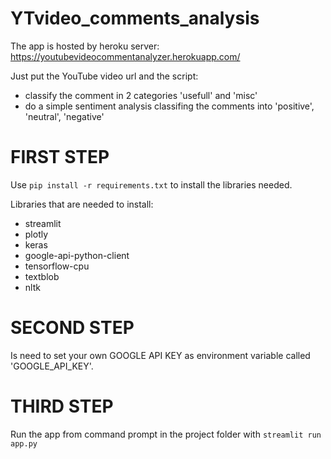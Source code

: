 # YTvideo_comments_analysis
The app is hosted by heroku server:
https://youtubevideocommentanalyzer.herokuapp.com/

Just put the YouTube video url and the script:
- classify the comment in 2 categories 'usefull' and 'misc'
- do a simple sentiment analysis classifing the comments into 'positive', 'neutral', 'negative'

# FIRST STEP

Use ``pip install -r requirements.txt`` to install the libraries needed.

Libraries that are needed to install:

- streamlit
- plotly
- keras
- google-api-python-client
- tensorflow-cpu
- textblob
- nltk

# SECOND STEP
Is need to set your own GOOGLE API KEY as environment variable called 'GOOGLE_API_KEY'.


# THIRD STEP
Run the app from command prompt in the project folder with ``streamlit run app.py``